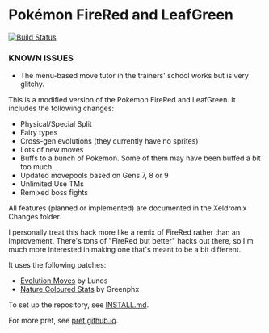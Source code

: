 # Pokémon FireRed and LeafGreen

[![Build Status][travis-badge]][travis]

[travis]: https://travis-ci.org/pret/pokefirered
[travis-badge]: https://travis-ci.org/pret/pokefirered.svg?branch=master

### KNOWN ISSUES
* The menu-based move tutor in the trainers' school works but is very glitchy.

This is a modified version of the Pokémon FireRed and LeafGreen. It includes the following changes:

* Physical/Special Split
* Fairy types
* Cross-gen evolutions (they currently have no sprites)
* Lots of new moves
* Buffs to a bunch of Pokemon. Some of them may have been buffed a bit too much.
* Updated movepools based on Gens 7, 8 or 9
* Unlimited Use TMs
* Remixed boss fights

All features (planned or implemented) are documented in the Xeldromix Changes folder.

I personally treat this hack more like a remix of FireRed rather than an improvement. There's tons of "FireRed but better" hacks out there, so I'm much more interested in making one that's meant to be a bit different.

It uses the following patches:

* [Evolution Moves](https://www.pokecommunity.com/showpost.php?p=10364471) by Lunos
* [Nature Coloured Stats](https://www.pokecommunity.com/showpost.php?p=10529826) by Greenphx 

To set up the repository, see [INSTALL.md](INSTALL.md).

For more pret, see [pret.github.io](https://pret.github.io/).
